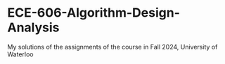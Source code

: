# ECE-606-Algorithm-Design-Analysis
My solutions of the assignments of the course in Fall 2024, University of Waterloo
